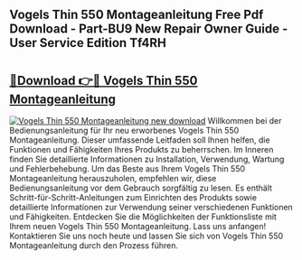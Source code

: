 ## Vogels Thin 550 Montageanleitung Free Pdf Download - Part-BU9 New Repair Owner Guide - User Service Edition Tf4RH

# <h2><a href="http://df6yer.blite.top/?on=Vogels+Thin+550+Montageanleitung">🔗Download 👉🔴 Vogels Thin 550 Montageanleitung</a></h2>

[![Vogels Thin 550 Montageanleitung new download](https://i.imgur.com/lujVjoI.png)](http://df6yer.blite.top/?on=Vogels+Thin+550+Montageanleitung)
Willkommen bei der Bedienungsanleitung für Ihr neu erworbenes Vogels Thin 550 Montageanleitung. Dieser umfassende Leitfaden soll Ihnen helfen, die Funktionen und Fähigkeiten Ihres Produkts zu beherrschen. Im Inneren finden Sie detaillierte Informationen zu Installation, Verwendung, Wartung und Fehlerbehebung. Um das Beste aus Ihrem Vogels Thin 550 Montageanleitung herauszuholen, empfehlen wir, diese Bedienungsanleitung vor dem Gebrauch sorgfältig zu lesen. Es enthält Schritt-für-Schritt-Anleitungen zum Einrichten des Produkts sowie detaillierte Informationen zur Verwendung seiner verschiedenen Funktionen und Fähigkeiten. Entdecken Sie die Möglichkeiten der Funktionsliste mit Ihrem neuen Vogels Thin 550 Montageanleitung. Lass uns anfangen! Kontaktieren Sie uns noch heute und lassen Sie sich von Vogels Thin 550 Montageanleitung durch den Prozess führen.
